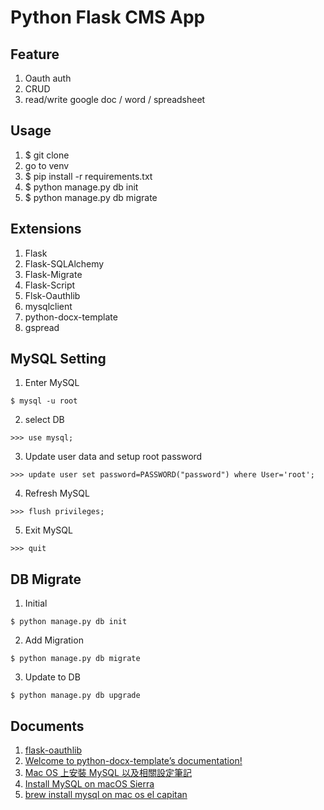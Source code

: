# Python Flask CMS App

## Feature
1. Oauth auth
2. CRUD
3. read/write google doc / word / spreadsheet

## Usage
1. $ git clone
2. go to venv
3. $ pip install -r requirements.txt
4. $ python manage.py db init
5. $ python manage.py db migrate

## Extensions
1. Flask
2. Flask-SQLAlchemy
3. Flask-Migrate
4. Flask-Script
5. Flsk-Oauthlib
6. mysqlclient
7. python-docx-template
8. gspread

## MySQL Setting

1. Enter MySQL
```
$ mysql -u root
```

2. select DB
```
>>> use mysql;
```

3. Update user data and setup root password
```
>>> update user set password=PASSWORD("password") where User='root'; 
```

4. Refresh MySQL
```
>>> flush privileges;
```

5. Exit MySQL
```
>>> quit
```

## DB Migrate
1. Initial
```
$ python manage.py db init
```

2. Add Migration
```
$ python manage.py db migrate
```

3. Update to DB
```
$ python manage.py db upgrade
```

## Documents
1. [flask-oauthlib](https://github.com/lepture/flask-oauthlib/blob/master/example/google.py)
2. [Welcome to python-docx-template’s documentation!](http://docxtpl.readthedocs.io/en/latest/#jinja2-like-syntax)
3. [Mac OS 上安裝 MySQL 以及相關設定筆記](https://www.zeusdesign.com.tw/article/19-Mac%20OS%20%E4%B8%8A%E5%AE%89%E8%A3%9D%20MySQL%20%E4%BB%A5%E5%8F%8A%E7%9B%B8%E9%97%9C%E8%A8%AD%E5%AE%9A%E7%AD%86%E8%A8%98.html)
4. [Install MySQL on macOS Sierra](https://gist.github.com/nrollr/3f57fc15ded7dddddcc4e82fe137b58e)
5. [brew install mysql on mac os el capitan](https://stackoverflow.com/questions/34345726/brew-install-mysql-on-mac-os-el-capitan)